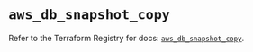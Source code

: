 # `aws_db_snapshot_copy`

Refer to the Terraform Registry for docs: [`aws_db_snapshot_copy`](https://registry.terraform.io/providers/hashicorp/aws/6.0.0/docs/resources/db_snapshot_copy).
